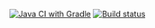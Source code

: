 [![Java CI with Gradle](https://github.com/DenIvanof/AT_Z4/actions/workflows/gradle.yml/badge.svg)](https://github.com/DenIvanof/AT_Z4/actions/workflows/gradle.yml)
[![Build status](https://ci.appveyor.com/api/projects/status/1ol1efi7rmgdn28t?svg=true)](https://ci.appveyor.com/project/DenIvanof/at-z4)
